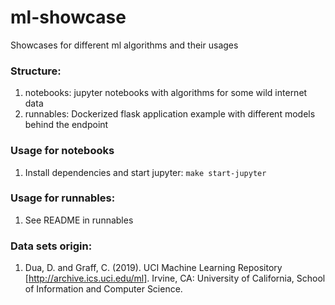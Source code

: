 # ml-showcase
Showcases for different ml algorithms and their usages

### Structure:
1. notebooks: jupyter notebooks with algorithms for some wild internet data
2. runnables: Dockerized flask application example with different models behind the endpoint


### Usage for notebooks
1. Install dependencies and start jupyter: ```make start-jupyter```

### Usage for runnables:
1. See README in runnables

### Data sets origin:
1. Dua, D. and Graff, C. (2019). UCI Machine Learning Repository [http://archive.ics.uci.edu/ml]. Irvine, CA: University of California, School of Information and Computer Science.